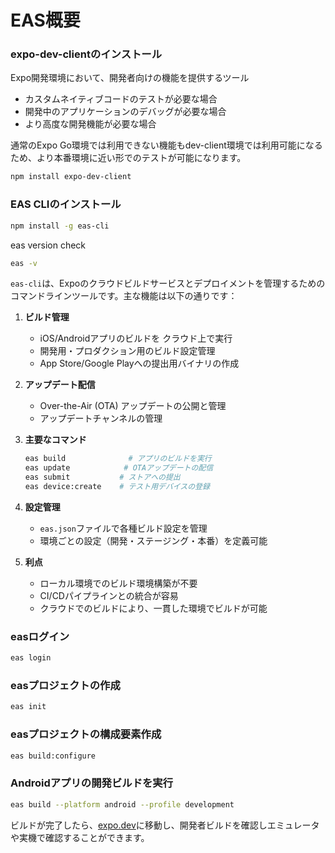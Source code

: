 # EAS概要
### expo-dev-clientのインストール
Expo開発環境において、開発者向けの機能を提供するツール
- カスタムネイティブコードのテストが必要な場合
- 開発中のアプリケーションのデバッグが必要な場合
- より高度な開発機能が必要な場合

通常のExpo Go環境では利用できない機能もdev-client環境では利用可能になるため、より本番環境に近い形でのテストが可能になります。

```zsh
npm install expo-dev-client
```

### EAS CLIのインストール

```zsh
npm install -g eas-cli
```

eas version check
```zsh
eas -v
```

`eas-cli`は、Expoのクラウドビルドサービスとデプロイメントを管理するためのコマンドラインツールです。主な機能は以下の通りです：
1. **ビルド管理**
    - iOS/Androidアプリのビルドを クラウド上で実行
    - 開発用・プロダクション用のビルド設定管理
    - App Store/Google Playへの提出用バイナリの作成

2. **アップデート配信**
    - Over-the-Air (OTA) アップデートの公開と管理
    - アップデートチャンネルの管理

3. **主要なコマンド**
    ```zsh
    eas build              # アプリのビルドを実行
    eas update            # OTAアップデートの配信
    eas submit           # ストアへの提出
    eas device:create    # テスト用デバイスの登録
    ```
4. **設定管理**
    - `eas.json`ファイルで各種ビルド設定を管理
    - 環境ごとの設定（開発・ステージング・本番）を定義可能

5. **利点**
    - ローカル環境でのビルド環境構築が不要
    - CI/CDパイプラインとの統合が容易
    - クラウドでのビルドにより、一貫した環境でビルドが可能

### easログイン
```zsh
eas login
```

### easプロジェクトの作成
```zsh
eas init
```

### easプロジェクトの構成要素作成
```zsh
eas build:configure
```

### Androidアプリの開発ビルドを実行
```zsh
eas build --platform android --profile development
```
ビルドが完了したら、[expo.dev](https://expo.dev/)に移動し、開発者ビルドを確認しエミュレータや実機で確認することができます。
